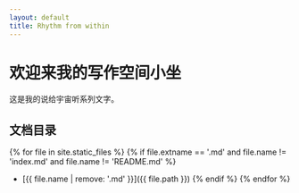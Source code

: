 ```yaml
---
layout: default
title: Rhythm from within
---
```

# 欢迎来我的写作空间小坐

这是我的说给宇宙听系列文字。

## 文档目录

{% for file in site.static_files %}
  {% if file.extname == '.md' and file.name != 'index.md' and file.name != 'README.md' %}
  - [{{ file.name | remove: '.md' }}]({{ file.path }})
  {% endif %}
{% endfor %}

